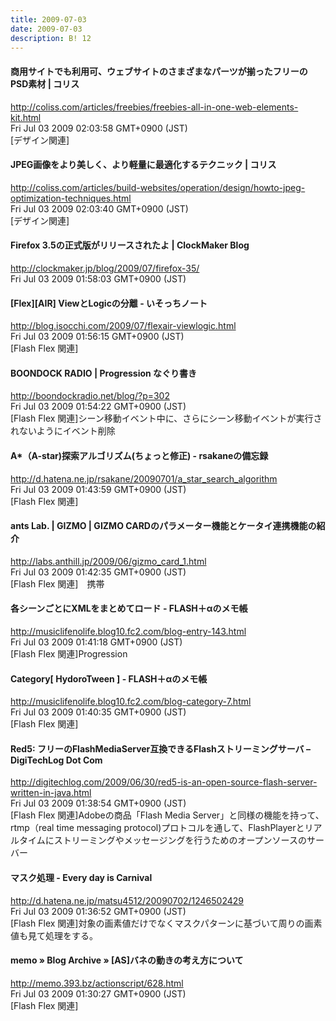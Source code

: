 ```yaml
---
title: 2009-07-03
date: 2009-07-03
description: B! 12
---
```


####   商用サイトでも利用可、ウェブサイトのさまざまなパーツが揃ったフリーのPSD素材 | コリス
http://coliss.com/articles/freebies/freebies-all-in-one-web-elements-kit.html<br>
Fri Jul 03 2009 02:03:58 GMT+0900 (JST)<br>
[デザイン関連]


####   JPEG画像をより美しく、より軽量に最適化するテクニック | コリス
http://coliss.com/articles/build-websites/operation/design/howto-jpeg-optimization-techniques.html<br>
Fri Jul 03 2009 02:03:40 GMT+0900 (JST)<br>
[デザイン関連]


####   Firefox 3.5の正式版がリリースされたよ | ClockMaker Blog
http://clockmaker.jp/blog/2009/07/firefox-35/<br>
Fri Jul 03 2009 01:58:03 GMT+0900 (JST)<br>


#### [Flex][AIR] ViewとLogicの分離 - いそっちノート
http://blog.isocchi.com/2009/07/flexair-viewlogic.html<br>
Fri Jul 03 2009 01:56:15 GMT+0900 (JST)<br>
[Flash Flex 関連]


#### BOONDOCK RADIO | Progression なぐり書き
http://boondockradio.net/blog/?p=302<br>
Fri Jul 03 2009 01:54:22 GMT+0900 (JST)<br>
[Flash Flex 関連]シーン移動イベント中に、さらにシーン移動イベントが実行されないようにイベント削除


#### A*（A-star)探索アルゴリズム(ちょっと修正) - rsakaneの備忘録
http://d.hatena.ne.jp/rsakane/20090701/a_star_search_algorithm<br>
Fri Jul 03 2009 01:43:59 GMT+0900 (JST)<br>
[Flash Flex 関連]


#### ants Lab. | GIZMO | GIZMO CARDのパラメーター機能とケータイ連携機能の紹介
http://labs.anthill.jp/2009/06/gizmo_card_1.html<br>
Fri Jul 03 2009 01:42:35 GMT+0900 (JST)<br>
[Flash Flex 関連]　携帯


#### 各シーンごとにXMLをまとめてロード - FLASH＋αのメモ帳
http://musiclifenolife.blog10.fc2.com/blog-entry-143.html<br>
Fri Jul 03 2009 01:41:18 GMT+0900 (JST)<br>
[Flash Flex 関連]Progression


#### Category[ HydoroTween ] - FLASH＋αのメモ帳
http://musiclifenolife.blog10.fc2.com/blog-category-7.html<br>
Fri Jul 03 2009 01:40:35 GMT+0900 (JST)<br>
[Flash Flex 関連]


#### Red5: フリーのFlashMediaServer互換できるFlashストリーミングサーバ – DigiTechLog Dot Com
http://digitechlog.com/2009/06/30/red5-is-an-open-source-flash-server-written-in-java.html<br>
Fri Jul 03 2009 01:38:54 GMT+0900 (JST)<br>
[Flash Flex 関連]Adobeの商品「Flash Media Server」と同様の機能を持って、rtmp（real time messaging protocol)プロトコルを通して、FlashPlayerとリアルタイムにストリーミングやメッセージングを行うためのオープンソースのサーバー


#### マスク処理 - Every day is Carnival
http://d.hatena.ne.jp/matsu4512/20090702/1246502429<br>
Fri Jul 03 2009 01:36:52 GMT+0900 (JST)<br>
[Flash Flex 関連]対象の画素値だけでなくマスクパターンに基づいて周りの画素値も見て処理をする。


#### memo  » Blog Archive   » [AS]バネの動きの考え方について
http://memo.393.bz/actionscript/628.html<br>
Fri Jul 03 2009 01:30:27 GMT+0900 (JST)<br>
[Flash Flex 関連]


